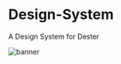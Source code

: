 # Design-System

A Design System for Dester

![banner](https://github.com/DesterLib/Design-System/blob/main/src/assets/banners/intro-banner.svg?raw=true)
